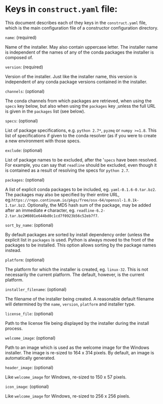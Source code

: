 

Keys in `construct.yaml` file:
==============================

This document describes each of they keys in the `construct.yaml` file,
which is the main configuration file of a constructor configuration
directory.


`name`: (required)

Name of the installer.  May also contain uppercase letter.  The installer
name is independent of the names of any of the conda packages the installer
is composed of.

`version`: (required)

Version of the installer.  Just like the installer name, this version
is independent of any conda package versions contained in the installer.

`channels`: (optional)

The conda channels from which packages are retrieved, when using the `specs`
key below, but also when using the `packages` key ,unless the full URL is
given in the `packages` list (see below).

`specs`: (optional)

List of package specifications, e.g. `python 2.7*`, `pyzmq` or `numpy >=1.8`.
This list of specifications if given to the conda resolver (as if you were
to create a new environment with those specs.

`exclude`: (optional)

List of package names to be excluded, after the '`specs` have been resolved.
For example, you can say that `readline` should be excluded, even though it
is contained as a result of resolving the specs for `python 2.7`.

`packages`: (optional)

A list of explicit conda packages to be included, eg. `yaml-0.1.6-0.tar.bz2`.
The packages may also be specified by their entire URL,
eg.`https://repo.continuum.io/pkgs/free/osx-64/openssl-1.0.1k-1.tar.bz2`.
Optionally, the MD5 hash sum of the package, may be added after an immediate
`#` character, eg. `readline-6.2-2.tar.bz2#0801e644bd0c1cd7f0923b56c52eb7f7`.

`sort_by_name`: (optional)

By default packages are sorted by install dependency order (unless the
explicit list in `packages` is used.  Python is always moved to the front
of the packages to be installed.  This option allows sorting by the package
names instead.

`platform`: (optional)

The platform for which the installer is created, eg. `linux-32`.  This is
not necessarily the current platform.  The default, however, is the current
platform.

`installer_filename`: (optional)

The filename of the installer being created.  A reasonable default filename
will determined by the `name`, `version`, `platform` and installer type.

`license_file`: (optional)

Path to the license file being displayed by the installer during the install
process.

`welcome_image`: (optional)

Path to an image which is used as the welcome image for the Windows
installer.  The image is re-sized to 164 x 314 pixels.
By default, an image is automatically generated.

`header_image`: (optional)

Like `welcome_image` for Windows, re-sized to 150 x 57 pixels.

`icon_image`: (optional)

Like `welcome_image` for Windows, re-sized to 256 x 256 pixels.
